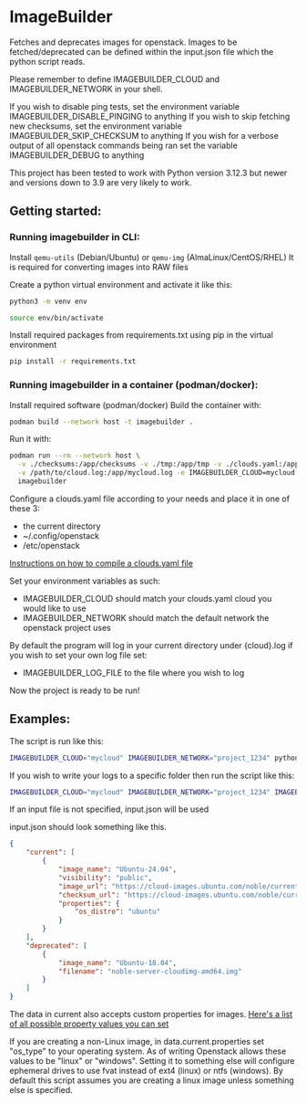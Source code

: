 # ImageBuilder

Fetches and deprecates images for openstack. Images to be fetched/deprecated can be defined within the input.json file which the python script reads.

Please remember to define IMAGEBUILDER_CLOUD and IMAGEBUILDER_NETWORK in your shell.

If you wish to disable ping tests, set the environment variable IMAGEBUILDER_DISABLE_PINGING to anything
If you wish to skip fetching new checksums, set the environment variable IMAGEBUILDER_SKIP_CHECKSUM to anything
If you wish for a verbose output of all openstack commands being ran set the variable IMAGEBUILDER_DEBUG to anything

This project has been tested to work with Python version 3.12.3 but newer and versions down to 3.9 are very likely to work.

## Getting started:

### Running imagebuilder in CLI:
Install `qemu-utils` (Debian/Ubuntu) or `qemu-img` (AlmaLinux/CentOS/RHEL)
It is required for converting images into RAW files


Create a python virtual environment and activate it like this:
```bash
python3 -m venv env

source env/bin/activate
```
Install required packages from requirements.txt using pip in the virtual environment
```bash
pip install -r requirements.txt
```

### Running imagebuilder in a container (podman/docker):
Install required software (podman/docker)
Build the container with:
```bash
podman build --network host -t imagebuilder .
```
Run it with:
```bash
podman run --rm --network host \
  -v ./checksums:/app/checksums -v ./tmp:/app/tmp -v ./clouds.yaml:/app/clouds.yaml -v ./input.json:/app/input.json \
  -v /path/to/cloud.log:/app/mycloud.log -e IMAGEBUILDER_CLOUD=mycloud -e IMAGEBUILDER_NETWORK=project_1234 \
  imagebuilder
```


Configure a clouds.yaml file according to your needs and place it in one of these 3:
 * the current directory
 * ~/.config/openstack
 * /etc/openstack

[Instructions on how to compile a clouds.yaml file](https://docs.openstack.org/python-openstackclient/latest/configuration/index.html#configuration-files)

Set your environment variables as such:
* IMAGEBUILDER_CLOUD should match your clouds.yaml cloud you would like to use
* IMAGEBUILDER_NETWORK should match the default network the openstack project uses

By default the program will log in your current directory under {cloud}.log if you wish to set your own log file set:
* IMAGEBUILDER_LOG_FILE to the file where you wish to log


Now the project is ready to be run!

## Examples:

The script is run like this:
```bash
IMAGEBUILDER_CLOUD="mycloud" IMAGEBUILDER_NETWORK="project_1234" python3 fetch.py input.json
```
If you wish to write your logs to a specific folder then run the script like this:
```bash
IMAGEBUILDER_CLOUD="mycloud" IMAGEBUILDER_NETWORK="project_1234" IMAGEBUILDER_LOG_FILE="/path/to/cloud.log" python3 fetch.py input.json
```

If an input file is not specified, input.json will be used

input.json should look something like this.
```json
{
    "current": [
        {
            "image_name": "Ubuntu-24.04",
            "visibility": "public",
            "image_url": "https://cloud-images.ubuntu.com/noble/current/noble-server-cloudimg-amd64.img",
            "checksum_url": "https://cloud-images.ubuntu.com/noble/current/SHA256SUMS",
            "properties": {
                "os_distro": "ubuntu"
            }
        }
    ],
    "deprecated": [
        {
            "image_name": "Ubuntu-18.04",
            "filename": "noble-server-cloudimg-amd64.img"
        }       
    ]
}

```

The data in current also accepts custom properties for images. [Here's a list of all possible property values you can set](https://docs.openstack.org/glance/victoria/admin/useful-image-properties.html)

If you are creating a non-Linux image, in data.current.properties set "os_type" to your operating system.
As of writing Openstack allows these values to be "linux" or "windows".
Setting it to something else will configure ephemeral drives to use fvat instead of ext4 (linux) or ntfs (windows).
By default this script assumes you are creating a linux image unless something else is specified.